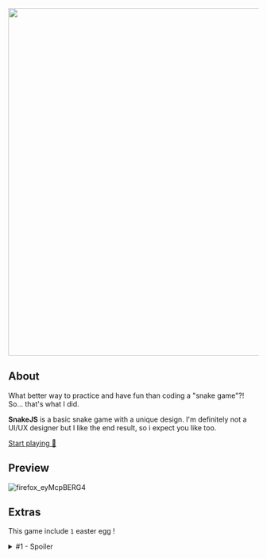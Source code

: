 <div align="center">
  <img src="https://user-images.githubusercontent.com/61025448/221385390-691c33e4-f0e1-46ac-9217-635b8b0a553c.png" width="700px"></img>
</div>

## About

What better way to practice and have fun than coding a "snake game"?! So... that's what I did.

**SnakeJS** is a basic snake game with a unique design. I'm definitely not a UI/UX designer but I like the end result, so i expect you like too.

[Start playing 🐍](https://vydroz.github.io/SnakeJS/)

## Preview

![firefox_eyMcpBERG4](https://user-images.githubusercontent.com/61025448/231876683-96252453-0929-4c8a-995a-a4af13f4995e.gif)

## Extras

This game include `1` easter egg ! 

<details>
<summary>#1 - Spoiler</summary>
<br>

If you click on the "Snake" logo, it will animate and make a call sound.
This sound refers to the _Codec_ sound in the game "[_Metal Gear Solid_](https://en.wikipedia.org/wiki/Metal_Gear)", in which the main charater is "_Solid **Snake**_".

</details>

